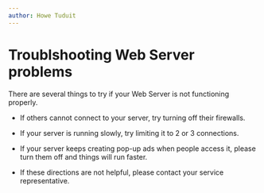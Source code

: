 ```yaml
---
author: Howe Tuduit
---
```


# Troublshooting Web Server problems

There are several things to try if your Web Server is not functioning properly.

-   If others cannot connect to your server, try turning off their firewalls.

-   If your server is running slowly, try limiting it to 2 or 3 connections.

-   If your server keeps creating pop-up ads when people access it, please turn them off and things will run faster.

-   If these directions are not helpful, please contact your service representative.


